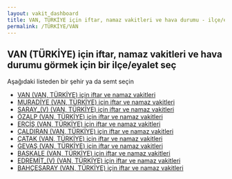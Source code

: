 ```yaml
---
layout: vakit_dashboard
title: VAN, TÜRKİYE için iftar, namaz vakitleri ve hava durumu - ilçe/eyalet seç
permalink: /TÜRKİYE/VAN
---
```


## VAN (TÜRKİYE) için iftar, namaz vakitleri ve hava durumu  görmek için bir ilçe/eyalet seç

Aşağıdaki listeden bir şehir ya da semt seçin

* [VAN (VAN, TÜRKİYE) için iftar ve namaz vakitleri](/TÜRKİYE/VAN/VAN)
* [MURADİYE (VAN, TÜRKİYE) için iftar ve namaz vakitleri](/TÜRKİYE/VAN/MURADİYE)
* [SARAY_(V) (VAN, TÜRKİYE) için iftar ve namaz vakitleri](/TÜRKİYE/VAN/SARAY_(V))
* [ÖZALP (VAN, TÜRKİYE) için iftar ve namaz vakitleri](/TÜRKİYE/VAN/ÖZALP)
* [ERCİŞ (VAN, TÜRKİYE) için iftar ve namaz vakitleri](/TÜRKİYE/VAN/ERCİŞ)
* [ÇALDIRAN (VAN, TÜRKİYE) için iftar ve namaz vakitleri](/TÜRKİYE/VAN/ÇALDIRAN)
* [ÇATAK (VAN, TÜRKİYE) için iftar ve namaz vakitleri](/TÜRKİYE/VAN/ÇATAK)
* [GEVAŞ (VAN, TÜRKİYE) için iftar ve namaz vakitleri](/TÜRKİYE/VAN/GEVAŞ)
* [BAŞKALE (VAN, TÜRKİYE) için iftar ve namaz vakitleri](/TÜRKİYE/VAN/BAŞKALE)
* [EDREMİT_(V) (VAN, TÜRKİYE) için iftar ve namaz vakitleri](/TÜRKİYE/VAN/EDREMİT_(V))
* [BAHÇESARAY (VAN, TÜRKİYE) için iftar ve namaz vakitleri](/TÜRKİYE/VAN/BAHÇESARAY)

<script type="text/javascript">
  var GLOBAL_COUNTRY = 'TÜRKİYE';
  var GLOBAL_CITY = 'VAN';
  var GLOBAL_STATE = 'VAN';
</script>
